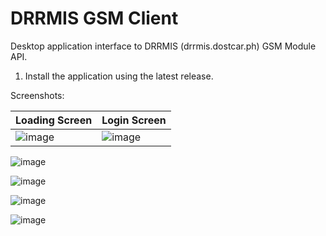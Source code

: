 # DRRMIS GSM Client
Desktop application interface to DRRMIS (drrmis.dostcar.ph) GSM Module API.

1. Install the application using the latest release.




Screenshots:

| Loading Screen  | Login Screen |
| ------------- | ------------- |
| ![image](https://user-images.githubusercontent.com/26521475/116344585-154dc880-a819-11eb-8631-cf9e705a38eb.png)  | ![image](https://user-images.githubusercontent.com/26521475/116344678-3f06ef80-a819-11eb-80c2-094d52573c8a.png)  |

![image](https://user-images.githubusercontent.com/26521475/116344735-5e058180-a819-11eb-8acc-beeb4c500d9f.png)

![image](https://user-images.githubusercontent.com/26521475/116345064-04ea1d80-a81a-11eb-8184-4c9e76af1308.png)

![image](https://user-images.githubusercontent.com/26521475/116345393-99548000-a81a-11eb-8dd8-d0ce867a7fb1.png)

![image](https://user-images.githubusercontent.com/26521475/116352303-898f6880-a827-11eb-8d0d-b6c472723ab6.png)
